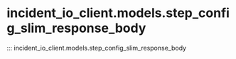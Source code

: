 # incident_io_client.models.step_config_slim_response_body

::: incident_io_client.models.step_config_slim_response_body